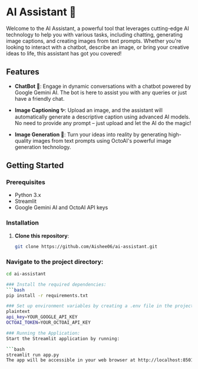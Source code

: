 # AI Assistant 🌟

Welcome to the AI Assistant, a powerful tool that leverages cutting-edge AI technology to help you with various tasks, including chatting, generating image captions, and creating images from text prompts. Whether you're looking to interact with a chatbot, describe an image, or bring your creative ideas to life, this assistant has got you covered!

## Features

- **ChatBot 🤖**: Engage in dynamic conversations with a chatbot powered by Google Gemini AI. The bot is here to assist you with any queries or just have a friendly chat.

- **Image Captioning ✨**: Upload an image, and the assistant will automatically generate a descriptive caption using advanced AI models. No need to provide any prompt – just upload and let the AI do the magic!

- **Image Generation 🔮**: Turn your ideas into reality by generating high-quality images from text prompts using OctoAI's powerful image generation technology.

## Getting Started

### Prerequisites

- Python 3.x
- Streamlit
- Google Gemini AI and OctoAI API keys

### Installation

1. **Clone this repository**:
   ```bash
   git clone https://github.com/Aishee06/ai-assistant.git

### Navigate to the project directory:
 ```bash
cd ai-assistant

### Install the required dependencies:
 ```bash
pip install -r requirements.txt

### Set up environment variables by creating a .env file in the project directory:
plaintext
api_key=YOUR_GOOGLE_API_KEY
OCTOAI_TOKEN=YOUR_OCTOAI_API_KEY

### Running the Application:
Start the Streamlit application by running:

 ```bash
streamlit run app.py
The app will be accessible in your web browser at http://localhost:8501.
